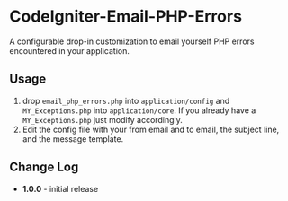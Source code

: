 # CodeIgniter-Email-PHP-Errors


A configurable drop-in customization to email yourself PHP errors encountered in your application.

## Usage

1. drop ```email_php_errors.php``` into ```application/config``` and ```MY_Exceptions.php``` into ```application/core```. If you already have a ```MY_Exceptions.php``` just modify accordingly.
2. Edit the config file with your from email and to email, the subject line, and the message template. 

## Change Log

* **1.0.0** - initial release